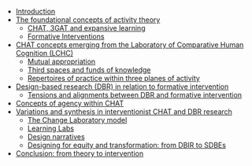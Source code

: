 -   [Introduction](#introduction)
-   [The foundational concepts of activity
    theory](#the-foundational-concepts-of-activity-theory)
    -   [CHAT, 3GAT and expansive
        learning](#chat-3gat-and-expansive-learning)
    -   [Formative Interventions](#formative-interventions)
-   [CHAT concepts emerging from the Laboratory of Comparative Human
    Cognition
    (LCHC)](#chat-concepts-emerging-from-the-laboratory-of-comparative-human-cognition-lchc)
    -   [Mutual appropriation](#mutual-appropriation)
    -   [Third spaces and funds of
        knowledge](#third-spaces-and-funds-of-knowledge)
    -   [Repertoires of practice within three planes of
        activity](#repertoires-of-practice-within-three-planes-of-activity)
-   [Design-based research (DBR) in relation to formative
    intervention](#design-based-research-dbr-in-relation-to-formative-intervention)
    -   [Tensions and alignments between DBR and formative
        intervention](#tensions-and-alignments-between-dbr-and-formative-intervention)
-   [Concepts of agency within CHAT](#concepts-of-agency-within-chat)
-   [Variations and synthesis in interventionist CHAT and DBR
    research](#variations-and-synthesis-in-interventionist-chat-and-dbr-research)
    -   [The Change Laboratory model](#the-change-laboratory-model)
    -   [Learning Labs](#learning-labs)
    -   [Design narratives](#design-narratives)
    -   [Designing for equity and transformation: from DBIR to
        SDBEs](#designing-for-equity-and-transformation-from-dbir-to-sdbes)
-   [Conclusion: from theory to
    intervention](#conclusion-from-theory-to-intervention)
